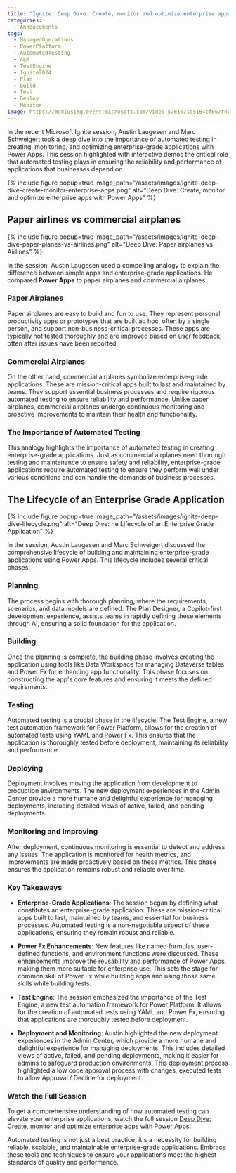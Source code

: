 ```yaml
---
title: "Ignite: Deep Dive: Create, monitor and optimize enterprise apps with Power Apps"
categories:
  - Annoucements
tags:
  - ManagedOperations
  - PowerPlatform
  - AutomatedTesting
  - ALM
  - TestEngine
  - Ignite2024
  - Plan
  - Build
  - Test
  - Deploy
  - Monitor
image: https://mediusimg.event.microsoft.com/video-57616/1d5164cf06/thumbnail.jpg?sv=2018-03-28&sr=c&sig=i%2BpofRUwGhW5Na3CbjqgN9SGNDnQf%2B%2BKsBF0ltxF0SI%3D&se=2029-11-25T08%3A33%3A42Z&sp=r
---
```


In the recent Microsoft Ignite session, Austin Laugesen and Marc Schweigert took a deep dive into the importance of automated testing in creating, monitoring, and optimizing enterprise-grade applications with Power Apps. This session highlighted with interactive demos the critical role that automated testing plays in ensuring the reliability and performance of applications that businesses depend on.

{% include figure popup=true image_path="/assets/images/ignite-deep-dive-create-monitor-enterprise-apps.png" alt="Deep Dive: Create, monitor and optimize enterprise apps with Power Apps" %}

## Paper airlines vs commercial airplanes

{% include figure popup=true image_path="/assets/images/ignite-deep-dive-paper-planes-vs-airlines.png" alt="Deep Dive: Paper airplanes vs Airlines" %}

In the session, Austin Laugesen used a compelling analogy to explain the difference between simple apps and enterprise-grade applications. He compared **Power Apps** to paper airplanes and commercial airplanes. 

### Paper Airplanes

Paper airplanes are easy to build and fun to use. They represent personal productivity apps or prototypes that are built ad hoc, often by a single person, and support non-business-critical processes. These apps are typically not tested thoroughly and are improved based on user feedback, often after issues have been reported.

### Commercial Airplanes
On the other hand, commercial airplanes symbolize enterprise-grade applications. These are mission-critical apps built to last and maintained by teams. They support essential business processes and require rigorous automated testing to ensure reliability and performance. Unlike paper airplanes, commercial airplanes undergo continuous monitoring and proactive improvements to maintain their health and functionality.

### The Importance of Automated Testing
This analogy highlights the importance of automated testing in creating enterprise-grade applications. Just as commercial airplanes need thorough testing and maintenance to ensure safety and reliability, enterprise-grade applications require automated testing to ensure they perform well under various conditions and can handle the demands of business processes.

## The Lifecycle of an Enterprise Grade Application

{% include figure popup=true image_path="/assets/images/ignite-deep-dive-lifecycle.png" alt="Deep Dive: he Lifecycle of an Enterprise Grade Application" %}

In the session, Austin Laugesen and Marc Schweigert discussed the comprehensive lifecycle of building and maintaining enterprise-grade applications using Power Apps. This lifecycle includes several critical phases:

### Planning
The process begins with thorough planning, where the requirements, scenarios, and data models are defined. The Plan Designer, a Copilot-first development experience, assists teams in rapidly defining these elements through AI, ensuring a solid foundation for the application.

### Building
Once the planning is complete, the building phase involves creating the application using tools like Data Workspace for managing Dataverse tables and Power Fx for enhancing app functionality. This phase focuses on constructing the app's core features and ensuring it meets the defined requirements.

### Testing
Automated testing is a crucial phase in the lifecycle. The Test Engine, a new test automation framework for Power Platform, allows for the creation of automated tests using YAML and Power Fx. This ensures that the application is thoroughly tested before deployment, maintaining its reliability and performance.

### Deploying
Deployment involves moving the application from development to production environments. The new deployment experiences in the Admin Center provide a more humane and delightful experience for managing deployments, including detailed views of active, failed, and pending deployments.

### Monitoring and Improving
After deployment, continuous monitoring is essential to detect and address any issues. The application is monitored for health metrics, and improvements are made proactively based on these metrics. This phase ensures the application remains robust and reliable over time.

### Key Takeaways

- **Enterprise-Grade Applications**: The session began by defining what constitutes an enterprise-grade application. These are mission-critical apps built to last, maintained by teams, and essential for business processes. Automated testing is a non-negotiable aspect of these applications, ensuring they remain robust and reliable.

- **Power Fx Enhancements**: New features like named formulas, user-defined functions, and environment functions were discussed. These enhancements improve the reusability and performance of Power Apps, making them more suitable for enterprise use. This sets the stage for common skill of Power Fx while building apps and using those same skills while building tests.

- **Test Engine**: The session emphasized the importance of the Test Engine, a new test automation framework for Power Platform. It allows for the creation of automated tests using YAML and Power Fx, ensuring that applications are thoroughly tested before deployment.

- **Deployment and Monitoring**: Austin highlighted the new deployment experiences in the Admin Center, which provide a more humane and delightful experience for managing deployments. This includes detailed views of active, failed, and pending deployments, making it easier for admins to safeguard production environments. This deployment process highlighted a low code approval process with changes, executed tests to allow Approval / Decline for deployment.

### Watch the Full Session

To get a comprehensive understanding of how automated testing can elevate your enterprise applications, watch the full session [Deep Dive: Create, monitor and optimize enterprise apps with Power Apps](https://ignite.microsoft.com/en-US/sessions/BRK174).

Automated testing is not just a best practice; it's a necessity for building reliable, scalable, and maintainable enterprise-grade applications. Embrace these tools and techniques to ensure your applications meet the highest standards of quality and performance.
